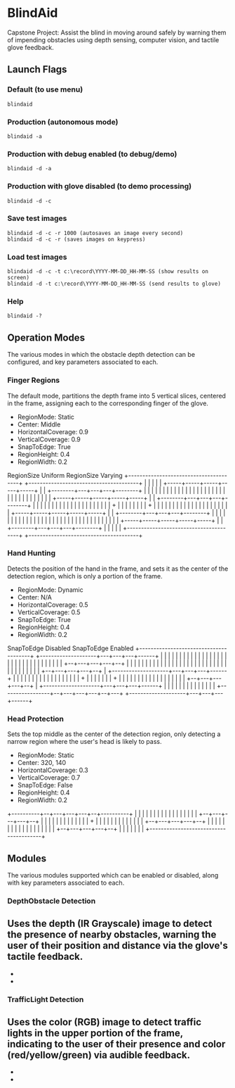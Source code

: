 # BlindAid
Capstone Project: Assist the blind in moving around safely by warning them of impending obstacles using depth sensing, computer vision, and tactile glove feedback.

## Launch Flags
### Default (to use menu)
	blindaid
	
### Production (autonomous mode)
	blindaid -a

### Production with debug enabled (to debug/demo)
	blindaid -d -a
	
### Production with glove disabled (to demo processing)
	blindaid -d -c

### Save test images
	blindaid -d -c -r 1000 (autosaves an image every second)
	blindaid -d -c -r (saves images on keypress)
	
### Load test images
	blindaid -d -c -t c:\record\YYYY-MM-DD_HH-MM-SS (show results on screen)
	blindaid -d -t c:\record\YYYY-MM-DD_HH-MM-SS (send results to glove)

### Help
	blindaid -?

## Operation Modes
The various modes in which the obstacle depth detection can be configured, and key parameters associated to each.

### Finger Regions
The default mode, partitions the depth frame into 5 vertical slices, centered in the frame, assigning each to the corresponding finger of the glove.
- RegionMode: Static
- Center: Middle
- HorizontalCoverage: 0.9
- VerticalCoverage: 0.9
- SnapToEdge: True
- RegionHeight: 0.4
- RegionWidth: 0.2

RegionSize Uniform                               RegionSize Varying
+---------------------------------------+        +---------------------------------------+
|                                       |        |                                       |
|    +-----+-----+-----+-----+-----+    |        |    +--------+---+---+---+--------+    |
|    |     |     |     |     |     |    |        |    |        |   |   |   |        |    |
|    |     |     |     |     |     |    |        |    |        |   |   |   |        |    |
|    +-----+-----+-----+-----+-----+    |        |    +--------+---+---+---+--------+    |
|    |     |     |     |     |     |    |        |    |        |   |   |   |        |    |
|    |     |     |  +  |     |     |    |        |    |        |   | + |   |        |    |
|    |     |     |     |     |     |    |        |    |        |   |   |   |        |    |
|    +-----+-----+-----+-----+-----+    |        |    +--------+---+---+---+--------+    |
|    |     |     |     |     |     |    |        |    |        |   |   |   |        |    |
|    |     |     |     |     |     |    |        |    |        |   |   |   |        |    |
|    +-----+-----+-----+-----+-----+    |        |    +--------+---+---+---+--------+    |
|                                       |        |                                       |
+---------------------------------------+        +---------------------------------------+

### Hand Hunting
Detects the position of the hand in the frame, and sets it as the center of the detection region, which is only a portion of the frame.
- RegionMode: Dynamic
- Center: N/A
- HorizontalCoverage: 0.5
- VerticalCoverage: 0.5
- SnapToEdge: True
- RegionHeight: 0.4
- RegionWidth: 0.2

SnapToEdge Disabled                            SnapToEdge Enabled
+---------------------------------------+      +--------------------+---+---+---+------+
|                                       |      |                    |   |   |   |      |
|                                       |      |                    |   |   |   |      |
|                                       |      |                    |   |   |   |      |
|                                       |      |                    |   |   |   |      |
|                 +--+---+---+---+--+   |      |                    |   |   |   |      |
|                 |  |   |   |   |  |   |      |                    |   |   |   |      |
|                 |  |   |   |   |  |   |      |                    |   |   |   |      |
|                 +--+---+---+---+--+   |      +--------------------+---+---+---+------+
|                 |  |   |   |   |  |   |      |                    |   |   |   |      |
|                 |  |   | + |   |  |   |      |                    |   | + |   |      |
|                 |  |   |   |   |  |   |      |                    |   |   |   |      |
|                 +--+---+---+---+--+   |      +--------------------+---+---+---+------+
|                 |  |   |   |   |  |   |      |                    |   |   |   |      |
+-----------------+--+---+---+---+--+---+      +--------------------+---+---+---+------+

### Head Protection
Sets the top middle as the center of the detection region, only detecting a narrow region where the user's head is likely to pass.
- RegionMode: Static
- Center: 320, 140
- HorizontalCoverage: 0.3
- VerticalCoverage: 0.7
- SnapToEdge: False
- RegionHeight: 0.4
- RegionWidth: 0.2

+----------+--+---+---+---+--+----------+
|          |  |   |   |   |  |          |
|          |  |   |   |   |  |          |
|          +--+---+---+---+--+          |
|          |  |   |   |   |  |          |
|          |  |   | + |   |  |          |
|          |  |   |   |   |  |          |
|          +--+---+---+---+--+          |
|          |  |   |   |   |  |          |
|          |  |   |   |   |  |          |
|          +--+---+---+---+--+          |
|                                       |
|                                       |
|                                       |
+---------------------------------------+

## Modules
The various modules supported which can be enabled or disabled, along with key parameters associated to each.

### DepthObstacle Detection
Uses the depth (IR Grayscale) image to detect the presence of nearby obstacles, warning the user of their position and distance via the glove's tactile feedback.
- 
- 
- 

### TrafficLight Detection
Uses the color (RGB) image to detect traffic lights in the upper portion of the frame, indicating to the user of their presence and color (red/yellow/green) via audible feedback.
- 
- 
- 
